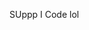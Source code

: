 SUppp 
I Code lol
<!---
Nashsonnn/Nashsonnn is a ✨ special ✨ repository because its `README.md` (this file) appears on your GitHub profile.
You can click the Preview link to take a look at your changes.
--->
